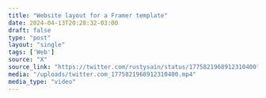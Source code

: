 ```yaml
---
title: "Website layout for a Framer template"
date: 2024-04-13T20:28:32-03:00
draft: false
type: "post"
layout: "single"
tags: ['Web']
source: "X"
source_link: "https://twitter.com/rustysain/status/1775821968912310400"
media: "/uploads/twitter.com_1775821968912310400.mp4"
media_type: "video"
---
```


